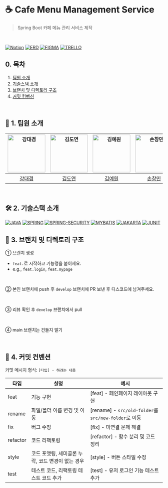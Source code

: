 # ☕️ Cafe Menu Management Service
> Spring Boot 카페 메뉴 관리 서비스 제작

<br>

[![Notion](https://img.shields.io/badge/API명세서-000000?style=plastic&logo=Notion&logoColor=white)](https://agreeable-music-390.notion.site/Grid-Circle-API-1e3c87ebecd0807ba058d45a288bbdca?pvs=4)
[![ERD](https://img.shields.io/badge/ERD-000000?style=plastic&logo=erdcloud&logoColor=white)](https://www.erdcloud.com/d/dqhyiWwjpe8JXekPy)
[![FIGMA](https://img.shields.io/badge/FIGMA-F24E1E?style=plastic&logo=FIGMA&logoColor=white)](https://www.figma.com/design/5HUiULbTuMUxhgiqQIp71N/team07?node-id=0-1&p=f&t=FZrmumg9LkqPNykq-0)
[![TRELLO](https://img.shields.io/badge/TRELLO-0052CC?style=plastic&logo=TRELLO&logoColor=white)](https://trello.com/b/wySfXHly/nbe5-6-1-team07)



## 0. 목차

1.  [팀원 소개](#1)
2.  [기술스택 소개](#2)
3.  [브랜치 및 디렉토리 구조](#3)
4.  [커밋 컨벤션](#4)

<br >

## <span id="1">🏃 1. 팀원 소개</span>

<div align="center">

| <img src="https://github.com/KangDaegyeom.png" width="120px;" alt="강대겸"/> | <img src="https://github.com/pia01190.png" width="120px;" alt="김도연"/> | <img src="https://github.com/eonwy.png" width="120px;" alt="김예원"/> | <img src="https://github.com/aronmin.png" width="120px;" alt="손창민"/> |
| :-----------------------------------------------------------: | :-----------------------------------------------------------: | :-----------------------------------------------------------: | :-----------------------------------------------------------: |
| [강대겸](https://github.com/KangDaegyeom) | [김도연](https://github.com/pia01190) | [김예원](https://github.com/eonwy) | [손창민](https://github.com/aronmin) |

</div>

<br>

## <span id="2">🛠️ 2. 기술스택 소개</span>
[![JAVA](https://img.shields.io/badge/java-6DB33F?style=plastic&logo=java&logoColor=white)]()
[![SPRING](https://img.shields.io/badge/spring-6DB33F?style=plastic&logo=spring&logoColor=white)]()
[![SPRING-SECURITY](https://img.shields.io/badge/springsecurity-6DB33F?style=plastic&logo=springsecurity&logoColor=white)]()
[![MYBATIS](https://img.shields.io/badge/mybatis-6DB33F?style=plastic&logo=MYBATIS&logoColor=white)]()
[![JAKARTA](https://img.shields.io/badge/jakarta-6DB33F?style=plastic&logo=JAKARTA&logoColor=white)]()
[![JUNIT](https://img.shields.io/badge/junit-6DB33F?style=plastic&logo=JUNIT&logoColor=white)]()
<br>

## <span id="3">🌲 3. 브랜치 및 디렉토리 구조</span>

① 브랜치 생성

- `feat.`로 시작하고 기능명을 붙이세요.
- e.g., `feat.login`, `feat.mypage`

<br>

② 본인 브랜치에 push 후 `develop` 브랜치에 PR 보낸 후 디스코드에 남겨주세요.

<br>

③ 리뷰 확인 후 `develop` 브랜치에서 pull

<br>

④ main 브랜치는 건들지 말기

<br>

## <span id="4">🤝 4. 커밋 컨벤션</span>

커밋 메시지 형식: `[타입] - 하려는 내용`

| **타입** | **설명**                                          | **예시**                                          |
| -------- | ------------------------------------------------- | ------------------------------------------------- |
| feat     | 기능 구현                                         | [feat] - 페인페이지 레이아웃 구현                 |
| rename   | 파일/폴더 이름 변경 및 이동                       | [rename] - `src/old-folder`를 `src/new-folder`로 이동 |
| fix      | 버그 수정                                         | [fix] - 미연결 문제 해결               |
| refactor | 코드 리팩토링                                     | [refactor] - 함수 분리 및 코드 정리               |
| style    | 코드 포맷팅, 세미콜론 누락, 코드 변경이 없는 경우 | [style] - 버튼 스타일 수정                        |
| test     | 테스트 코드, 리팩토링 테스트 코드 추가            | [test] - 유저 로그인 기능 테스트 추가             |

<br>
